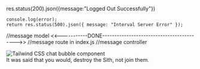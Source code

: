 res.status(200).json({message:"Logged Out Successfully"})


    console.log(error);
    return res.status(500).json({ message: "Interval Server Error" });


//message model
<<-----------DONE------------------------------------------>>
//message route in index.js
//message controller








<div className="chat chat-start">
          <div className="chat-image avatar">
            <div className="w-10 rounded-full">
              <img
                alt="Tailwind CSS chat bubble component"
                src="https://img.daisyui.com/images/profile/demo/kenobee@192.webp"
              />
            </div>
          </div>
          <div className="chat-bubble">
            It was said that you would, destroy the Sith, not join them.
          </div>
        </div>



